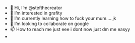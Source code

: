 - 👋 Hi, I’m @stefthecreator
- 👀 I’m interested in grafity
- 🌱 I’m currently learning how to fuck your mum.....jk
- 💞️ I’m looking to collaborate on google
- 📫 How to reach me just eee i dont now just dm me easyy
-
<!---
stefthecreator/stefthecreator is a ✨ special ✨ repository because its `README.md` (this file) appears on your GitHub profile.
You can click the Preview link to take a look at your changes.
--->
